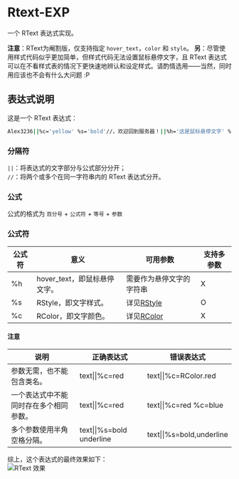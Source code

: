 # Rtext-EXP
一个 RText 表达式实现。

**注意**：RText为阉割版，仅支持指定 `hover_text`，`color` 和 `style`。
**另**：尽管使用样式代码似乎更加简单，但样式代码无法设置鼠标悬停文字，且 RText 表达式可以在不看样式表的情况下更快速地辨认和设定样式。请酌情选用——当然，同时用应该也不会有什么大问题 :P

## 表达式说明
这是一个 RText 表达式：  
```bash
Alex3236||%c='yellow' %s='bold'//，欢迎回到服务器！||%h='这是鼠标悬停文字' %s='underline bold'
```

### 分隔符
`||`：将表达式的文字部分与公式部分分开；  
`//`：将两个或多个在同一字符串内的 RText 表达式分开。

### 公式
公式的格式为 `百分号` + `公式符` + `等号` + `参数`

### 公式符
|公式符|意义                      |可用参数                                                                                 |支持多参数 |
|-----|-------------------------|----------------------------------------------------------------------------------------|---------|
|%h   |hover_text，即鼠标悬停文字。|需要作为悬停文字的字符串                                                                    |X        |
|%s   |RStyle，即文字样式。        |详见[RStyle](https://mcdreforged.readthedocs.io/zh_CN/latest/plugin_dev/api.html#rstyle)|O        |
|%c   |RColor，即文字颜色。        |详见[RColor](https://mcdreforged.readthedocs.io/zh_CN/latest/plugin_dev/api.html#rcolor)|X        |
 

#### 注意
|说明                            |正确表达式                  |错误表达式                |
|-------------------------------|--------------------------|-------------------------|
|参数无需，也不能包含类名。          |text\|\|%c=red           |text\|\|%c=RColor.red    |
|一个表达式中不能同时存在多个相同参数。|text\|\|%c=red           |text\|\|%c=red %c=blue   |
|多个参数使用半角空格分隔。          |text\|\|%s=bold underline|text\|\|%s=bold,underline|

综上，这个表达式的最终效果如下：  
![RText 效果](https://ftp.bmp.ovh/imgs/2021/02/49b51431621b6f93.png)